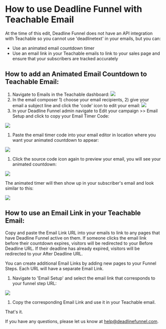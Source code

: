 # How to use Deadline Funnel with Teachable Email

At the time of this edit, Deadline Funnel does not have an API integration with Teachable so you cannot use 'deadlinetext' in your emails, but you can:

* Use an animated email countdown timer
* Use an email link in your Teachable emails to link to your sales page and ensure that your subscribers are tracked accurately

## How to add an Animated Email Countdown to Teachable Email:

1. Navigate to Emails in the Teachable dashboard: ![](https://s3.amazonaws.com/helpscout.net/docs/assets/53974d6ce4b0c76107b109d1/images/5aa30f3f2c7d3a754951852d/file-QNHp1E9RGy.png)
2. In the email composer 1\) choose your email recipients, 2\) give your email a subject line and click the 'code' icon to edit your email: ![](https://s3.amazonaws.com/helpscout.net/docs/assets/53974d6ce4b0c76107b109d1/images/5aa3107204286374f708c22f/file-c95DCuCt6R.png)
3. In your Deadline Funnel admin navigate to Edit your campaign &gt;&gt; Email Setup and click to copy your Email Timer Code:

![](https://s3.amazonaws.com/helpscout.net/docs/assets/53974d6ce4b0c76107b109d1/images/5aa310e42c7d3a7549518538/file-V8eIwDklwS.png)

1. Paste the email timer code into your email editor in location where you want your animated countdown to appear:

![](https://s3.amazonaws.com/helpscout.net/docs/assets/53974d6ce4b0c76107b109d1/images/5aa312142c7d3a7549518542/file-9avEReLjUY.png)

1. Click the source code icon again to preview your email, you will see your animated countdown:

![](https://s3.amazonaws.com/helpscout.net/docs/assets/53974d6ce4b0c76107b109d1/images/5aa3129f2c7d3a7549518546/file-MhZX7kAUs4.png)

The animated timer will then show up in your subscriber's email and look similar to this:

![](https://s3.amazonaws.com/helpscout.net/docs/assets/53974d6ce4b0c76107b109d1/images/5aa313632c7d3a754951854d/file-g0dZd9Diwx.png)

## How to use an Email Link in your Teachable Email:

Copy and paste the Email Link URL into your emails to link to any pages that have Deadline Funnel active on them. If someone clicks the email link before their countdown expires, visitors will be redirected to your Before Deadline URL. If their deadline has already expired, visitors will be redirected to your After Deadline URL.

You can create additional Email Links by adding new pages to your Funnel Steps. Each URL will have a separate Email Link.

1. Navigate to 'Email Setup' and select the email link that corresponds to your funnel step URL:

![](https://s3.amazonaws.com/helpscout.net/docs/assets/53974d6ce4b0c76107b109d1/images/5aa314502c7d3a7549518550/file-NciftgKCaA.png)

1. Copy the corresponding Email Link and use it in your Teachable email.

That's it.

If you have any questions, please let us know at [help@deadlinefunnel.com](mailto:mailto:help@deadlinefunnel.com).

